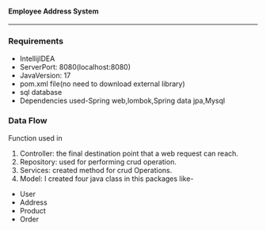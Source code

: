 #### Employee Address System
_______


### Requirements
* IntellijIDEA
* ServerPort: 8080(localhost:8080)
* JavaVersion: 17
* pom.xml file(no need to download external library)
* sql database
* Dependencies used-Spring web,lombok,Spring data jpa,Mysql

### Data Flow
Function used in
1. Controller: the final destination point that a web request can reach.
2. Repository: used for performing crud operation.
3. Services: created method for crud Operations.
4. Model: I created four java class in this packages like-

  * User
  * Address
  * Product
  * Order

  
